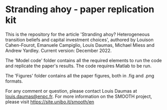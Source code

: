 # Stranding ahoy - paper replication kit

This is the repository for the article 'Stranding ahoy? Heterogeneous transition beliefs and capital investment choices', authored by Louison Cahen-Fourot, Emanuele Campiglio, Louis Daumas, Michael Miess and Andrew Yardley. Current version: December 2022.

The 'Model code' folder contains all the required elements to run the code and replicate the paper's results. The code requires Matlab to be run. 

The 'Figures' folder contains all the paper figures, both in .fig and .png formats. 

For any comment or question, please contact Louis Daumas at louis.daumas@enpc.fr. For more information on the SMOOTH project, please visit https://site.unibo.it/smooth/en
